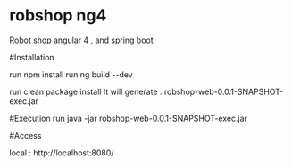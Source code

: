 # robshop ng4
Robot shop angular 4 , and spring boot

#Installation

run npm install 
run ng build --dev

run clean package install
It will generate : robshop-web-0.0.1-SNAPSHOT-exec.jar

#Execution
run java -jar robshop-web-0.0.1-SNAPSHOT-exec.jar

#Access

local : http://localhost:8080/
